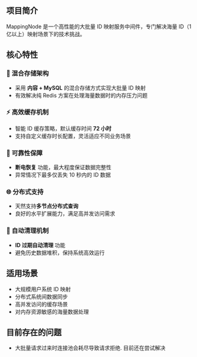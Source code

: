 ## 项目简介

MappingNode 是一个高性能的大批量 ID 映射服务中间件，专门解决海量 ID（1 亿以上）映射场景下的技术挑战。

## 核心特性

### 🔄 混合存储架构
- 采用 **内容 + MySQL** 的混合存储方式实现大批量 ID 映射
- 有效解决纯 Redis 方案在处理海量数据时的内存压力问题

### ⚡ 高效缓存机制
- 智能 ID 缓存策略，默认缓存时间 **72 小时**
- 支持自定义缓存时长配置，灵活适应不同业务场景

### 🔋 可靠性保障
- **断电恢复** 功能，最大程度保证数据完整性
- 异常情况下最多仅丢失 10 秒内的 ID 数据

### 🌐 分布式支持
- 天然支持**多节点分布式查询**
- 良好的水平扩展能力，满足高并发访问需求

### 🧹 自动清理机制
- **ID 过期自动清理** 功能
- 避免历史数据堆积，保持系统高效运行

## 适用场景

- 大规模用户系统 ID 映射
- 分布式系统间数据同步
- 高并发访问的缓存场景
- 对内存资源敏感的海量数据处理

## 目前存在的问题

- 大批量请求过来时连接池会耗尽导致请求拒绝. 目前还在尝试解决

